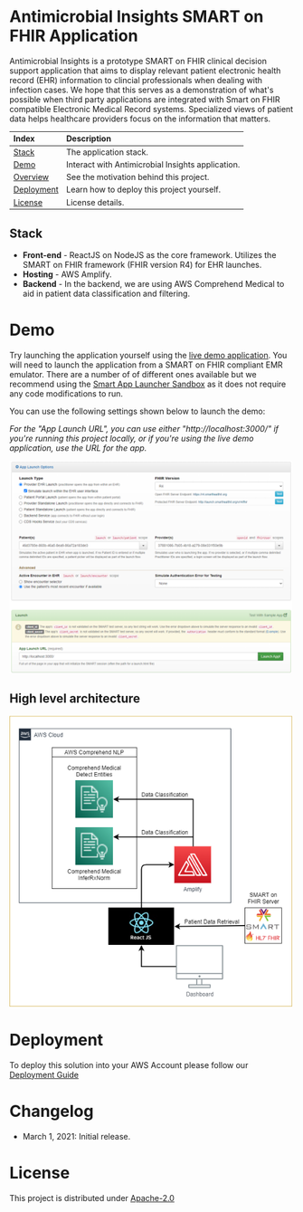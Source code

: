 # Antimicrobial Insights SMART on FHIR Application
Antimicrobial Insights is a prototype SMART on FHIR clinical decision support application that aims to display relevant patient electronic health record (EHR) information to clincial professionals when dealing with infection cases. We hope that this serves as a demonstration of what's possible when third party applications are integrated with Smart on FHIR compatible Electronic Medical Record systems. Specialized views of patient data helps healthcare providers focus on the information that matters.

|Index| Description|
|:----------------|:-----------|
| [Stack](#stack)         |     The application stack.    | 
| [Demo](#demo)         |     Interact with Antimicrobial Insights application.    | 
| [Overview](#overview)         |     See the motivation behind this project.    | 
| [Deployment](#deployment)         |    Learn how to deploy this project yourself. |
| [License](#license)      |     License details.     |


## Stack

* **Front-end** - ReactJS on NodeJS as the core framework. Utilizes the SMART on FHIR framework (FHIR version R4) for EHR launches.
* **Hosting** - AWS Amplify.
* **Backend** - In the backend, we are using AWS Comprehend Medical to aid in patient data classification and filtering. 

# Demo
Try launching the application yourself using the [live demo application](). You will need to launch the application from a SMART on FHIR compliant EMR emulator. There are a number of of different ones available but we recommend using the [Smart App Launcher Sandbox](https://launch.smarthealthit.org/) as it does not require any code modifications to run. 

You can use the following settings shown below to launch the demo:

*For the "App Launch URL", you can use either "http://localhost:3000/" if you're running this project locally, or if you're using the live demo application, use the URL for the app.*

<img src="./docs/images/smartSandbox.png"  width="500"/>


## High level architecture

<img src="./docs/images/architecture_diagram.png"  width="500"/>

# Deployment
To deploy this solution into your AWS Account please follow our [Deployment Guide](./docs/deployment_guide.md)


# Changelog
* March 1, 2021: Initial release.

# License
This project is distributed under  [Apache-2.0](https://github.com/UBC-CIC/antimicrobial_app_smart_fhir/blob/main/LICENSE) 
